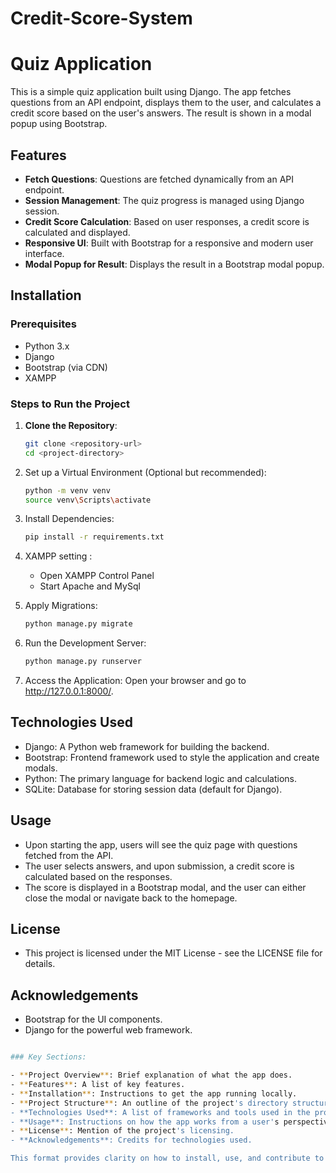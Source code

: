 # Credit-Score-System
# Quiz Application

This is a simple quiz application built using Django. The app fetches questions from an API endpoint, displays them to the user, and calculates a credit score based on the user's answers. The result is shown in a modal popup using Bootstrap.

## Features

- **Fetch Questions**: Questions are fetched dynamically from an API endpoint.
- **Session Management**: The quiz progress is managed using Django session.
- **Credit Score Calculation**: Based on user responses, a credit score is calculated and displayed.
- **Responsive UI**: Built with Bootstrap for a responsive and modern user interface.
- **Modal Popup for Result**: Displays the result in a Bootstrap modal popup.

## Installation

### Prerequisites

- Python 3.x
- Django
- Bootstrap (via CDN)
- XAMPP

### Steps to Run the Project

1. **Clone the Repository**:
   ```bash
   git clone <repository-url>
   cd <project-directory>

2. Set up a Virtual Environment (Optional but recommended):
   ```bash
   python -m venv venv
   source venv\Scripts\activate

3. Install Dependencies:
   ```bash
   pip install -r requirements.txt

4. XAMPP setting :
   - Open XAMPP Control Panel
   - Start Apache and MySql   

5. Apply Migrations:
   ```bash
   python manage.py migrate

6. Run the Development Server:
   ```bash
   python manage.py runserver

7. Access the Application: Open your browser and go to http://127.0.0.1:8000/.

## Technologies Used
- Django: A Python web framework for building the backend.
- Bootstrap: Frontend framework used to style the application and create modals.
- Python: The primary language for backend logic and calculations.
- SQLite: Database for storing session data (default for Django).

## Usage
- Upon starting the app, users will see the quiz page with questions fetched from the API.
- The user selects answers, and upon submission, a credit score is calculated based on the responses.
- The score is displayed in a Bootstrap modal, and the user can either close the modal or navigate back to the homepage.

## License
- This project is licensed under the MIT License - see the LICENSE file for details.

## Acknowledgements
- Bootstrap for the UI components.
- Django for the powerful web framework.
```bash

### Key Sections:

- **Project Overview**: Brief explanation of what the app does.
- **Features**: A list of key features.
- **Installation**: Instructions to get the app running locally.
- **Project Structure**: An outline of the project's directory structure.
- **Technologies Used**: A list of frameworks and tools used in the project.
- **Usage**: Instructions on how the app works from a user's perspective.
- **License**: Mention of the project's licensing.
- **Acknowledgements**: Credits for technologies used.

This format provides clarity on how to install, use, and contribute to the project.

   

